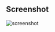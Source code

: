 ## Screenshot
![screenshot](https://repository-images.githubusercontent.com/698651028/fbae82e0-b0bd-4295-a840-f049886a861e)

